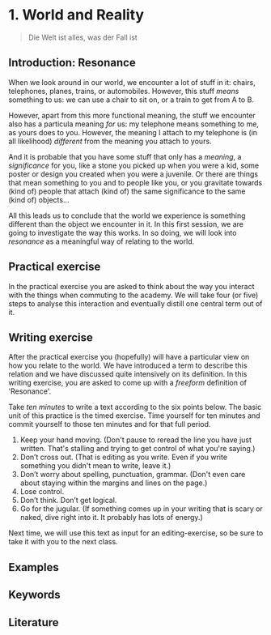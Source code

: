 # 1. World and Reality

> Die Welt ist alles, was der Fall ist


## Introduction: Resonance

When we look around in our world, we encounter a lot of stuff in it: chairs, telephones, planes, trains, or automobiles. However, this stuff *means* something to us: we can use a chair to sit on, or a train to get from A to B.

However, apart from this more functional meaning, the stuff we encounter also has a particula meaning *for* us: my telephone means something to me, as yours does to you. However, the meaning I attach to my telephone is (in all likelihood) *different* from the meaning you attach to yours.

And it is probable that you have some stuff that only has a *meaning*, a *significance* for you, like a stone you picked up when you were a kid, some poster or design you created when you were a juvenile. Or there are things that mean something to you and to people like you, or you gravitate towards (kind of) people that attach (kind of) the same significance to the same (kind of) objects...

All this leads us to conclude that the world we experience is something different than the object we encounter in it. In this first session, we are going to investigate the way this works. In so doing, we will look into *resonance* as a meaningful way of relating to the world.

## Practical exercise

In the practical exercise you are asked to think about the way you interact with the things when commuting to the academy. We will take four (or five) steps to analyse this interaction and eventually distill one central term out of it. 


## Writing exercise

After the practical exercise you (hopefully) will have a particular view on how you relate to the world. We have introduced a term to describe this relation and we have discussed quite intensively on its definition. In this writing exercise, you are asked to come up with a *freeform* definition of 'Resonance'. 

Take *ten minutes* to write a text according to the six points below. The basic unit of this practice is the timed exercise. Time yourself for ten minutes and commit yourself to those ten minutes and for that full period.

1.	Keep your hand moving. (Don't pause to reread the line you have just written. That's stalling and trying to get control of what you're saying.)
2.	Don’t cross out. (That is editing as you write. Even if you write something you didn't mean to write, leave it.)
3.	Don’t worry about spelling, punctuation, grammar. (Don't even care about staying within the margins and lines on the page.)
4.	Lose control.
5.	Don’t think. Don’t get logical.
6.	Go for the jugular. (If something comes up in your writing that is scary or naked, dive right into it. It probably has lots of energy.)

Next time, we will use this text as input for an editing-exercise, so be sure to take it with you to the next class.

## Examples

## Keywords

## Literature
